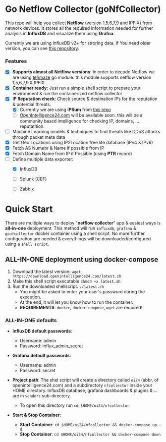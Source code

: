 <!-- # Go Netflow Collector
Is a go module that collect netflows from version 1 to 9 and also IPFIX.

It can export it to many other services like InfluxDB



# Test Netflow Dummy data
```docker run -it --rm networkstatic/nflow-generator -t 192.168.43.116 -p 6859```



# usage example
```
NFC_DEBUG="true" NFC_LISTEN_ADDRESS="0.0.0.0" NFC_LISTEN_PORT="6859" NFC_INFLUXDB_HOST="127.0.0.1" NFC_INFLUX_PORT="8086" NFC_INFLUXDB_TOKEN="JAD5kZ0n3GAQ3jdpe17NT5_NUg73GOvdjZjhxOMiJMx1cZyvLz-4DuR7K8xyRGlPcNQXLqrUTY20lWqbRiK--w==" NFC_INFLUXDB_BUCKET="nfCollector" NFC_INFLUXDB_ORG="MJMOHEBBI" NFC_IP_REPTATION_IPSUM="/opt/nfcollector/vendors/ipsum/ipsum.txt"  NFC_IP2L_ASN="/opt/nfcollector/vendors/ip2location/db/IP2LOCATION-LITE-ASN.IPV6.CSV/IP2LOCATION-LITE-ASN.IPV6.CSV" NFC_IP2L_IP="/opt/nfcollector/vendors/ip2location/db/IP2LOCATION-LITE-DB11.IPV6.BIN/IP2LOCATION-LITE-DB11.IPV6.BIN" NFC_IP2L_PROXY="/opt/nfcollector/vendors/ip2location/db/IP2PROXY-LITE-PX10.IPV6.CSV/IP2PROXY-LITE-PX10.IPV6.CSV" NFC_IP2L_LOCAL="/opt/nfcollector/vendors/ip2location/local-db/local.csv" go run cmd/collector/main.go
```


#remove
```
docker exec -it influxdb influx delete --org MJMOHEBBI --bucket nfCollector --start '2021-03-01T00:00:00.00Z' --stop '2021-05-29T00:00:00.00Z' --token VL-OzGDlxHlPjMUJM9nQeTWDQ5vcChicnXkVl_vowLud631Exc_seL62sLjq_9Pj5I5KO0i-5EfFdcspElV63A==
```



# build image

```
docker build --pull --rm -f "DockerFile" -t gonfcollector:beta "."
``` -->


# Go Netflow Collector (goNfCollector)
This repo will help you collect **Netflow** (version 1,5,6,7,9 and IPFIX) from network devices. It stores all the required information needed for further analysis in **InfluxDB** and visualize them using **Grafna**.

Currently we are using InfluxDB v2+ for stroring data. If You need older version, you can see [this repository](https://github.com/javadmohebbi/nfCollector).


### Features
- [X] **Supports almost all Netflow versions**: In order to decode Netflow we are using [tehmaze](https://github.com/tehmaze/netflow) go module. this module supports netflow version 1,5,6,7,9 & IPFIX.
- [X] **Container ready**: Just run a simple shell script to prepare your environment & run the containerized netflow collector
- [X] **IP Reputation check**: Check source & destination IPs for the reputation & potential threats.
    - [X] Currently we are using **IPSum** from [this repo](https://github.com/stamparm/ipsum)
    - [ ] [OpenIntelligence24.com](https://openIntelligence24.com) will be available soon. this will be a community based intelligence for checking IP, domains, ... reputatition.
- [ ] Machine Learning models & techniques to find threats like DDoS attacks through packet meta data
- [X] Get Geo Locations using IP2Location free lite database (IPv4 & IPv6)
- [X] Fetch AS Numebr & Name if possible from IP
- [X] Fetch Domain Name from IP if Possible (using **PTR** record)
- [ ] Define multiple data exporter:
  - [X] InfluxDB
  - [ ] Splunk (CEF)
  - [ ] Zabbix


# Quick Start
There are multiple ways to deploy "**netflow collector**" app & easiest ways is **all-in-one** deployment. This method will run `influxdb`, `grafana` & `gonfcollector` docker container using a shell script. No more further configuration are needed & everythings will be downloaded/configured using a `shell script`.

## ALL-IN-ONE deployment using docker-compose
1. Download the latest version:
  ```wget https://download.openintelligence24.com/latest.sh```
2. Make this shell script executable
  ```chmod +x latest.sh```
3. Run the downloaded shellscript.
  ```./latest.sh```
   - You might be asked to enter your user's password during the execution.
   - At the end, it will let you know how to run the container.
   - **REQUIREMENTS**: `docker`, `docker-compose`, `wget` are required!

### ALL-IN-ONE defaults
- **InfluxDB default passwords**:
  - Username: admin
  - Password: influx_admin_secret

- **Grafana default passwords**:
  - Username: admin
  - Password: secret

- **Project path**: The shel script will create a directory called `oi24` (abbr. of openintelligence24.com) and a subdirectory `nfcollector` inside your HOME directory. InfluxDB database, grafana dashboards & plugins & ... are in `vendors` sub-directory.
  - To open this directory run `cd $HOME/oi24/nfcollector`

- **Start & Stop Container**:
  - **Start Container**:  `cd $HOME/oi24/nfcollector && docker-compose up -d`
  - **Stop Container**:  `cd $HOME/oi24/nfcollector && docker-compose down`
